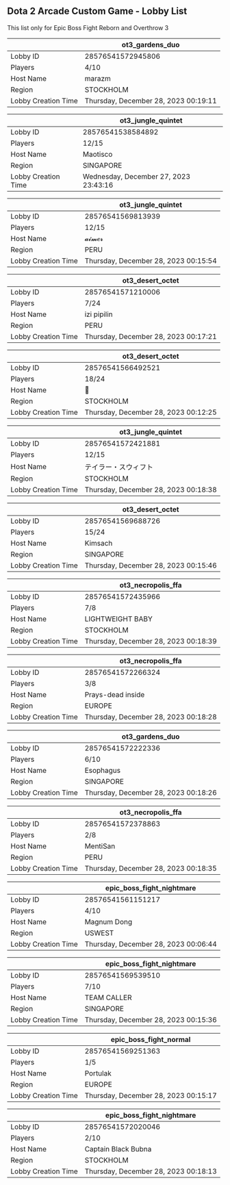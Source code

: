 ## Dota 2 Arcade Custom Game - Lobby List

This list only for Epic Boss Fight Reborn and Overthrow 3

|  | ot3_gardens_duo |
| ------ | ------ |
| Lobby ID | 28576541572945806 |
| Players | 4/10 |
| Host Name | marazm |
| Region | STOCKHOLM |
| Lobby Creation Time | Thursday, December 28, 2023 00:19:11 |


|  | ot3_jungle_quintet |
| ------ | ------ |
| Lobby ID | 28576541538584892 |
| Players | 12/15 |
| Host Name | Maotisco |
| Region | SINGAPORE |
| Lobby Creation Time | Wednesday, December 27, 2023 23:43:16 |


|  | ot3_jungle_quintet |
| ------ | ------ |
| Lobby ID | 28576541569813939 |
| Players | 12/15 |
| Host Name | 𝓪𝓲𝓶𝒆𝓻 |
| Region | PERU |
| Lobby Creation Time | Thursday, December 28, 2023 00:15:54 |


|  | ot3_desert_octet |
| ------ | ------ |
| Lobby ID | 28576541571210006 |
| Players | 7/24 |
| Host Name | izi pipilin |
| Region | PERU |
| Lobby Creation Time | Thursday, December 28, 2023 00:17:21 |


|  | ot3_desert_octet |
| ------ | ------ |
| Lobby ID | 28576541566492521 |
| Players | 18/24 |
| Host Name | 👾 |
| Region | STOCKHOLM |
| Lobby Creation Time | Thursday, December 28, 2023 00:12:25 |


|  | ot3_jungle_quintet |
| ------ | ------ |
| Lobby ID | 28576541572421881 |
| Players | 12/15 |
| Host Name | テイラー・スウィフト |
| Region | STOCKHOLM |
| Lobby Creation Time | Thursday, December 28, 2023 00:18:38 |


|  | ot3_desert_octet |
| ------ | ------ |
| Lobby ID | 28576541569688726 |
| Players | 15/24 |
| Host Name | Kimsach |
| Region | SINGAPORE |
| Lobby Creation Time | Thursday, December 28, 2023 00:15:46 |


|  | ot3_necropolis_ffa |
| ------ | ------ |
| Lobby ID | 28576541572435966 |
| Players | 7/8 |
| Host Name | LIGHTWEIGHT BABY |
| Region | STOCKHOLM |
| Lobby Creation Time | Thursday, December 28, 2023 00:18:39 |


|  | ot3_necropolis_ffa |
| ------ | ------ |
| Lobby ID | 28576541572266324 |
| Players | 3/8 |
| Host Name | Prays-dead inside |
| Region | EUROPE |
| Lobby Creation Time | Thursday, December 28, 2023 00:18:28 |


|  | ot3_gardens_duo |
| ------ | ------ |
| Lobby ID | 28576541572222336 |
| Players | 6/10 |
| Host Name | Esophagus |
| Region | SINGAPORE |
| Lobby Creation Time | Thursday, December 28, 2023 00:18:26 |


|  | ot3_necropolis_ffa |
| ------ | ------ |
| Lobby ID | 28576541572378863 |
| Players | 2/8 |
| Host Name | MentiSan |
| Region | PERU |
| Lobby Creation Time | Thursday, December 28, 2023 00:18:35 |


|  | epic_boss_fight_nightmare |
| ------ | ------ |
| Lobby ID | 28576541561151217 |
| Players | 4/10 |
| Host Name | Magnum Dong |
| Region | USWEST |
| Lobby Creation Time | Thursday, December 28, 2023 00:06:44 |


|  | epic_boss_fight_nightmare |
| ------ | ------ |
| Lobby ID | 28576541569539510 |
| Players | 7/10 |
| Host Name | TEAM CALLER |
| Region | SINGAPORE |
| Lobby Creation Time | Thursday, December 28, 2023 00:15:36 |


|  | epic_boss_fight_normal |
| ------ | ------ |
| Lobby ID | 28576541569251363 |
| Players | 1/5 |
| Host Name | Portulak |
| Region | EUROPE |
| Lobby Creation Time | Thursday, December 28, 2023 00:15:17 |


|  | epic_boss_fight_nightmare |
| ------ | ------ |
| Lobby ID | 28576541572020046 |
| Players | 2/10 |
| Host Name | Captain Black Bubna |
| Region | STOCKHOLM |
| Lobby Creation Time | Thursday, December 28, 2023 00:18:13 |


